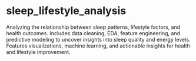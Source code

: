 # sleep_lifestyle_analysis
Analyzing the relationship between sleep patterns, lifestyle factors, and health outcomes. Includes data cleaning, EDA, feature engineering, and predictive modeling to uncover insights into sleep quality and energy levels. Features visualizations, machine learning, and actionable insights for health and lifestyle improvement.
